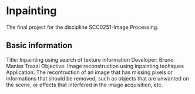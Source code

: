 # Inpainting
The final project for the discipline SCC0251-Image Processing.

## Basic information
Title: Inpainting using search of texture information
Developer: Bruno Manias Trazzi
Objective: Image reconstruction using inpainting techiques
Application: The recontruction of an image that has missing pixels or informations that should be removed, such as objects that are unwanted on the scene, or effects that interfered in the image acquisition, etc.
